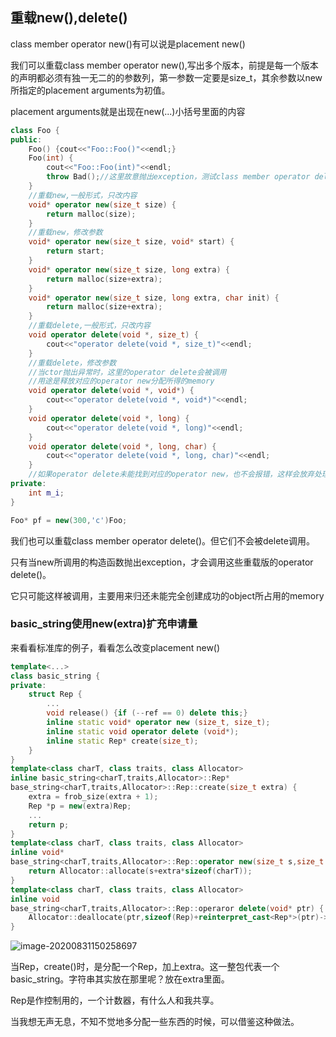 ## 重载new(),delete()

class member operator new()有可以说是placement new()

我们可以重载class member operator new(),写出多个版本，前提是每一个版本的声明都必须有独一无二的的参数列，第一参数一定要是size_t，其余参数以new所指定的placement arguments为初值。

placement arguments就是出现在new(...)小括号里面的内容

```cpp
class Foo {
public:
    Foo() {cout<<"Foo::Foo()"<<endl;}
    Foo(int) {
        cout<<"Foo::Foo(int)"<<endl;
        throw Bad();//这里故意抛出exception，测试class member operator delete()
    }
    //重载new,一般形式，只改内容
    void* operator new(size_t size) {
        return malloc(size);
    }
    //重载new，修改参数
    void* operator new(size_t size, void* start) {
        return start;
    }
    void* operator new(size_t size, long extra) {
        return malloc(size+extra);
    }
    void* operator new(size_t size, long extra, char init) {
        return malloc(size+extra);
    }
	//重载delete,一般形式，只改内容
    void operator delete(void *, size_t) {
        cout<<"operator delete(void *, size_t)"<<endl;
    }
    //重载delete，修改参数
    //当ctor抛出异常时，这里的operator delete会被调用
    //用途是释放对应的operator new分配所得的memory
    void operator delete(void *, void*) {
        cout<<"operator delete(void *, void*)"<<endl;
    }
    void operator delete(void *, long) {
        cout<<"operator delete(void *, long)"<<endl;
    }
    void operator delete(void *, long, char) {
        cout<<"operator delete(void *, long, char)"<<endl;
    }
    //如果operator delete未能找到对应的operator new，也不会报错，这样会放弃处理ctor抛出的异常
private:
    int m_i;
}

Foo* pf = new(300,'c')Foo;
```

我们也可以重载class member operator delete()。但它们不会被delete调用。

只有当new所调用的构造函数抛出exception，才会调用这些重载版的operator delete()。

它只可能这样被调用，主要用来归还未能完全创建成功的object所占用的memory

### basic_string使用new(extra)扩充申请量

来看看标准库的例子，看看怎么改变placement new()

```cpp
template<...>
class basic_string {
private:
    struct Rep {
        ...
        void release() {if (--ref == 0) delete this;}
        inline static void* operator new (size_t, size_t);
        inline static void operator delete (void*);
        inline static Rep* create(size_t);
    }
}
template<class charT, class traits, class Allocator>
inline basic_string<charT,traits,Allocator>::Rep*
base_string<charT,traits,Allocator>::Rep::create(size_t extra) {
    extra = frob_size(extra + 1);
    Rep *p = new(extra)Rep;
    ...
    return p;
}
template<class charT, class traits, class Allocator>
inline void*
base_string<charT,traits,Allocator>::Rep::operator new(size_t s,size_t extra) {
    return Allocator::allocate(s+extra*sizeof(charT));
}
template<class charT, class traits, class Allocator>
inline void
base_string<charT,traits,Allocator>::Rep::operaror delete(void* ptr) {
    Allocator::deallocate(ptr,sizeof(Rep)+reinterpret_cast<Rep*>(ptr)->res*sizeof(charT));
}
```

![image-20200831150258697](C:\Users\xuyingfeng\AppData\Roaming\Typora\typora-user-images\image-20200831150258697.png)

当Rep，create()时，是分配一个Rep，加上extra。这一整包代表一个basic_string。字符串其实放在那里呢？放在extra里面。

Rep是作控制用的，一个计数器，有什么人和我共享。

当我想无声无息，不知不觉地多分配一些东西的时候，可以借鉴这种做法。
